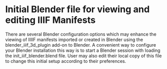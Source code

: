 # Initial Blender file for viewing and editing IIIF Manifests

There are several Blender configuration options which may enhance the viewing of IIIIF manifests imported or created in Blender using the blender_iiif_3d_plugin add-on to Blender. A convenient way to configure your Blender installation this way is to start a Blender session with loading the init_iiif_blender.blend file. User may also edit their local copy of this file to change this initial setup according to their preferences.
